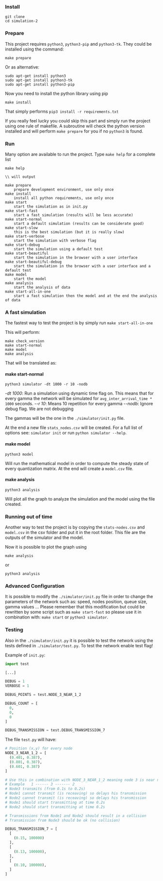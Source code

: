 ### Install

```shell
git clone 
cd simulation-2
```

### Prepare

This project requires `python3`, `python3-pip` and `python3-tk`. They could be installed using the command:

```shell
make prepare
```

Or as alternative:

```shell
sudo apt-get install python3
sudo apt-get install python3-tk
sudo apt-get install python3-pip
```

Now you need to install the python library using pip

```shell
make install
```

That simply performs `pip3 install -r requirements.txt`

If you really feel lucky you could skip this part and simply run the project using one rule of makefile. A subroutine will check the python version installed and will perform `make prepare` for you if no `python3` is found.

### Run

Many option are available to run the project. Type `make help` for a complete list

```
make help

\\ will output

make prepare
    prepare development environment, use only once
make install
    install all python requirements, use only once
make start
    start the simulation as in init.py
make start-fast
    start a fast simulation (results will be less accurate)
make start-normal
    start a default simulation (results can be considerate good)
make start-slow
    this is the best simulation (but it is really slow)
make start-verbose
    start the simulation with verbose flag
make start-debug
    start the simulation using a default test
make start-beautiful
    start the simulation in the browser with a user interface
make start-beautiful-debug
    start the simulation in the browser with a user interface and a default test
make model
    start the model
make analysis
    start the analysis of data
make start-all-in-one
    start a fast simulation then the model and at the end the analysis of data
```

### A fast simulation

The fastest way to test the project is by simply run `make start-all-in-one`

This will perform:
```shell
make check_version
make start-normal
make model
make analysis
```

That will be translated as:
#### make start-normal
```shell
python3 simulator -dt 1000 -r 10 -nodb
```
-*dt 1000*: Run a simulation using dynamic time flag on. This means that for every gamma the network will be simulated for `avg_inter_arrival_time * 1000` seconds.
-*-r 10*: Means 10 repetition for every gamma
-*-nodb*: Ignore debug flag. We are not debugging

The gammas will be the one in the `./simulator/init.py` file.

At the end a new file `stats_nodes.csv` will be created.
For a full list of options see: `simulator init` or run `python simulator --help`.

#### make model
```
python3 model
```
Will run the mathematical model in order to compute the steady state of every quantization matrix. At the end will create a `model.csv` file.

#### make analysis
```shell
python3 analysis
```
Will plot all the graph to analyze the simulation and the model using the file created. 


### Running out of time

Another way to test the project is by copying the `stats-nodes.csv` and `model.csv` in the csv folder and put it in the root folder. This file are the outputs of the simulator and the model.

Now it is possible to plot the graph using
```shell
make analysis
```
or
```shell
python3 analysis
```


### Advanced Configuration
It is possible to modify the `./simulator/init.py` file in order to change the parameters of the network such as: speed, nodes position, queue size, gamma values ... Please remember that this modification but could be rewritten by some script such as `make start-fast` so please use it in combination with: `make start` or `python3 simulator`.

### Testing
Also in the `./simulator/init.py` it is possible to test the network using the tests defined in `./simulator/test.py`. To test the network enable test flag!

Example of `init.py`:
```python
import test

[...]

DEBUG = 1
VERBOSE = 1

DEBUG_POINTS = test.NODE_3_NEAR_1_2

DEBUG_COUNT = [
  0,
  0,
  0
]

DEBUG_TRANSMISSION = test.DEBUG_TRANSMISSION_7
```

The file `test.py` will have:
```python
# Position (x,y) for every node
NODE_3_NEAR_1_2 = [
  (0.401, 0.387),
  (0.801, 0.387),
  (0.601, 0.387)
]

# Use this in combination with NODE_3_NEAR_1_2 meaning node 3 is near node 1 and 2 but 1 and 2 are far away
# Example   1 ------ 3 ------- 2
# Node3 transmits (from 0.1s to 0.2s)
# Node1 cannot transmit (is receaving) so delays his transmission
# Node2 cannot transmit (is receaving) so delays his transmission
# Node1 should start transmitting at time 0.2s
# Node2 should start transmitting at time 0.2s

# Transmissions from Node1 and Node2 should result in a collision
# Transmission from Node3 should be ok (no collision)

DEBUG_TRANSMISSION_7 = [
  [
    (0.15, 100000)
  ],
  [
    (0.13, 100000),
  ],
  [
    (0.10, 100000),
  ]
]
```
